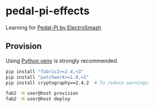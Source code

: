 # pedal-pi-effects

Learning for [Pedal-Pi by ElectroSmash](https://www.electrosmash.com/pedal-pi)

## Provision

Using [Python venv](https://docs.python.org/3/library/venv.html) is strongly recommended.

```sh
pip install "fabric2>=2.4,<3"
pip install "patchwork>=1.0,<2"
pip install cryptography==2.4.2  # To reduce warnings.

fab2 -H user@host provision
fab2 -H user@host deploy
```
